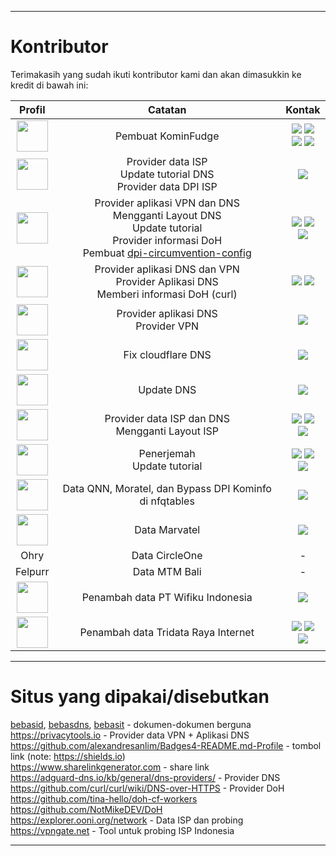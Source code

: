 ----

# Kontributor
Terimakasih yang sudah ikuti kontributor kami dan akan dimasukkin ke kredit di bawah ini:

| Profil | Catatan | Kontak |
| :------: | :-----: | :-----: |
| <a href="https://twitter.com/mefinity"><img src="https://github.com/MeFinity.png" width="50px" /><a/> | Pembuat KominFudge |  <a href="https://github.com/MeFinity"><img src="https://img.shields.io/badge/GitHub-100000?style=for-the-badge&logo=github&logoColor=white"/><a/> <a href="https://twitter.com/mefinity"><img src="https://img.shields.io/badge/Twitter-1DA1F2?style=for-the-badge&logo=twitter&logoColor=white"/><a/><br /><a href="https://t.me/MeFinity"><img src="https://img.shields.io/badge/Telegram-2CA5E0?style=for-the-badge&logo=telegram&logoColor=white"/><a/> <a href="https://reddit.com/u/Me_Finity"><img src="https://img.shields.io/badge/Reddit-FF4500?style=for-the-badge&logo=reddit&logoColor=white"/> |
| <a href="https://github.com/DarkMProgrammer"><img src="https://github.com/DarkMProgrammer.png" width="50px" /><a/> | Provider data ISP<br />Update tutorial DNS<br />Provider data DPI ISP | <a href="https://github.com/DarkMProgrammer"><img src="https://img.shields.io/badge/GitHub-100000?style=for-the-badge&logo=github&logoColor=white"/><a/> |
| <a href="https://github.com/lepz0r"><img src="https://github.com/lepz0r.png" width="50px" /><a/> |  Provider aplikasi VPN dan DNS<br />Mengganti Layout DNS<br />Update tutorial<br />Provider informasi DoH<br />Pembuat [dpi-circumvention-config](/dpi-circumvention-config) | <a href="https://github.com/lepz0r"><img src="https://img.shields.io/badge/GitHub-100000?style=for-the-badge&logo=github&logoColor=white"/><a/> <a href="https://twitter.com/CincnMskMangkok"><img src="https://img.shields.io/badge/Twitter-1DA1F2?style=for-the-badge&logo=twitter&logoColor=white"/><a/> <a href="https://t.me/CincinMasukMangkok"><img src="https://img.shields.io/badge/Telegram-2CA5E0?style=for-the-badge&logo=telegram&logoColor=white"/><a/> |
| <a href="https://t.me/ZeroExa"><img src="https://cdn.discordapp.com/attachments/973116913045602334/1007228548194517032/ZE.jpg" width="50px" /><a/> | Provider aplikasi DNS dan VPN<br />Provider Aplikasi DNS<br />Memberi informasi DoH (curl) | <a href="https://github.com/ZeroExa"><img src="https://img.shields.io/badge/GitHub-100000?style=for-the-badge&logo=github&logoColor=white"/><a/> <a href="https://t.me/ZeroExa"><img src="https://img.shields.io/badge/Telegram-2CA5E0?style=for-the-badge&logo=telegram&logoColor=white"/><a/> |
| <a href="https://t.me/andreas_ding2"><img src="https://cdn.discordapp.com/attachments/973116913045602334/1007236497310765116/AD.jpg" width="50px" /><a/> | Provider aplikasi DNS<br />Provider VPN | <a href="https://t.me/andreas_ding2 "><img src="https://img.shields.io/badge/Telegram-2CA5E0?style=for-the-badge&logo=telegram&logoColor=white"/><a/> |
| <a href="https://github.com/RacBallonMC"><img src="https://github.com/RacBallonMC.png" width="50px" /><a/> | Fix cloudflare DNS | <a href="https://github.com/RacBallonMC"><img src="https://img.shields.io/badge/GitHub-100000?style=for-the-badge&logo=github&logoColor=white"/> |
| <a href="https://github.com/neneeen"><img src="https://github.com/neneeen.png" width="50px" /><a/> | Update DNS | <a href="https://github.com/neneeen"><img src="https://img.shields.io/badge/GitHub-100000?style=for-the-badge&logo=github&logoColor=white"/><a/> |
| <a href="https://github.com/ryukora"><img src="https://github.com/ryukora.png" width="50px" /><a/> | Provider data ISP dan DNS<br />Mengganti Layout ISP | <a href="https://github.com/ryukora"><img src="https://img.shields.io/badge/GitHub-100000?style=for-the-badge&logo=github&logoColor=white"/><a/> <a href="https://twitter.com/ryukora"><img src="https://img.shields.io/badge/Twitter-1DA1F2?style=for-the-badge&logo=twitter&logoColor=white"/><a/> <a href="https://t.me/ryukora"><img src="https://img.shields.io/badge/Telegram-2CA5E0?style=for-the-badge&logo=telegram&logoColor=white"/><a/> |
| <a href="https://github.com/VulcanSphere"><img src="https://github.com/VulcanSphere.png" width="50px" /><a/> | Penerjemah<br />Update tutorial |  <a href="https://github.com/VulcanSphere"><img src="https://img.shields.io/badge/GitHub-100000?style=for-the-badge&logo=github&logoColor=white"/><a/> <a href="https://twitter.com/VulcanSphere"><img src="https://img.shields.io/badge/Twitter-1DA1F2?style=for-the-badge&logo=twitter&logoColor=white"/> <a href="https://reddit.com/u/Vulphere"><img src="https://img.shields.io/badge/Reddit-FF4500?style=for-the-badge&logo=reddit&logoColor=white"/> |
 | <a href="https://github.com/RacBallonMC"><img src="https://avatars.githubusercontent.com/u/108195508?v=4" width="50px" /><a/> | Data QNN, Moratel, dan Bypass DPI Kominfo di nfqtables | <a href="https://github.com/RacBallonMC"><img src="https://img.shields.io/badge/GitHub-100000?style=for-the-badge&logo=github&logoColor=white"/><a/> |
 | <a href="https://github.com/naups"><img src="https://github.com/naups.png" width="50px" /><a/> | Data Marvatel | <a href="https://github.com/naups"><img src="https://img.shields.io/badge/GitHub-100000?style=for-the-badge&logo=github&logoColor=white"/><a/> |
| Ohry |  Data CircleOne | - |
| Felpurr | Data MTM Bali | - |
| <a href="https://github.com/Xiliam"><img src="https://avatars.githubusercontent.com/u/123241058?v=4" width="50px" /><a/> | Penambah data PT Wifiku Indonesia |  <a href="https://github.com/Xiliam"><img src="https://img.shields.io/badge/GitHub-100000?style=for-the-badge&logo=github&logoColor=white"/><a/> |
| <a href="https://github.com/FandyFr"><img src="https://avatars.githubusercontent.com/u/135007919?v=4" width="50px" /><a/> | Penambah data Tridata Raya Internet |  <a href="https://github.com/FandyFr"><img src="https://img.shields.io/badge/GitHub-100000?style=for-the-badge&logo=github&logoColor=white"/><a/> <a href="https://x.com/FandyFrOfficial"><img src="https://img.shields.io/badge/x-202020?style=for-the-badge&logo=x&logoColor=white"/><a/> <a href="https://reddit.com/u/FandyFafa"><img src="https://img.shields.io/badge/Reddit-FF4500?style=for-the-badge&logo=reddit&logoColor=white"/> |

----

# Situs yang dipakai/disebutkan
 
[bebasid](https://github.com/bebasid/bebasid), [bebasdns](https://github.com/bebasid/bebasdns), [bebasit](https://github.com/bebasid/bebasit) - dokumen-dokumen berguna  
 https://privacytools.io - Provider data VPN + Aplikasi DNS  
 https://github.com/alexandresanlim/Badges4-README.md-Profile - tombol link (note: https://shields.io)  
 https://www.sharelinkgenerator.com - share link  
 https://adguard-dns.io/kb/general/dns-providers/ - Provider DNS  
 https://github.com/curl/curl/wiki/DNS-over-HTTPS - Provider DoH  
 https://github.com/tina-hello/doh-cf-workers  
 https://github.com/NotMikeDEV/DoH<br>
 https://explorer.ooni.org/network - Data ISP dan probing<br>
 https://vpngate.net - Tool untuk probing ISP Indonesia

----
